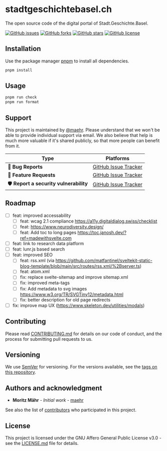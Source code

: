 # stadtgeschichtebasel.ch

The open source code of the digital portal of Stadt.Geschichte.Basel.

[![GitHub issues](https://img.shields.io/github/issues/Stadt-Geschichte-Basel/stadtgeschichtebasel.ch.svg)](https://github.com/Stadt-Geschichte-Basel/stadtgeschichtebasel.ch/issues)
[![GitHub forks](https://img.shields.io/github/forks/Stadt-Geschichte-Basel/stadtgeschichtebasel.ch.svg)](https://github.com/Stadt-Geschichte-Basel/stadtgeschichtebasel.ch/network)
[![GitHub stars](https://img.shields.io/github/stars/Stadt-Geschichte-Basel/stadtgeschichtebasel.ch.svg)](https://github.com/Stadt-Geschichte-Basel/stadtgeschichtebasel.ch/stargazers)
[![GitHub license](https://img.shields.io/github/license/Stadt-Geschichte-Basel/stadtgeschichtebasel.ch.svg)](https://github.com/Stadt-Geschichte-Basel/stadtgeschichtebasel.ch/blob/main/LICENSE.md)

## Installation

Use the package manager [pnpm](https://pnpm.io/installation) to install all dependencies.

```bash
pnpm install
```

## Usage

```bash
pnpm run check
pnpm run format
```

## Support

This project is maintained by [@maehr](https://github.com/maehr). Please understand that we won't be able to provide individual support via email. We also believe that help is much more valuable if it's shared publicly, so that more people can benefit from it.

| Type                                   | Platforms                                                                                        |
| -------------------------------------- | ------------------------------------------------------------------------------------------------ |
| 🚨 **Bug Reports**                     | [GitHub Issue Tracker](https://github.com/Stadt-Geschichte-Basel/stadtgeschichtebasel.ch/issues) |
| 🎁 **Feature Requests**                | [GitHub Issue Tracker](https://github.com/Stadt-Geschichte-Basel/stadtgeschichtebasel.ch/issues) |
| 🛡 **Report a security vulnerability** | [GitHub Issue Tracker](https://github.com/Stadt-Geschichte-Basel/stadtgeschichtebasel.ch/issues) |

## Roadmap

- [ ] feat: improved accessability
  - [ ] feat: wcag 2.1 compliance <https://a11y.digitaldialog.swiss/checklist>
  - [ ] feat: <https://www.neurodiversity.design/>
  - [ ] feat: Add toc to long pages <https://toc.janosh.dev/?ref=madewithsvelte.com>
- [ ] feat: link to research data platform
- [ ] feat: lunr.js based search
- [ ] feat: improved SEO
  - [ ] feat: rss.xml (via <https://github.com/matfantinel/sveltekit-static-blog-template/blob/main/src/routes/rss.xml/%2Bserver.ts>)
  - [ ] feat: atom.xml
  - [ ] fix: replace svelte-sitemap and improve sitemap.xml
  - [ ] fix: improved meta-tags
  - [ ] fix: Add metadata to svg images <https://www.w3.org/TR/SVGTiny12/metadata.html>
  - [ ] fix: better description for old page redirects
- [ ] fix: improve map UX (https://www.skeleton.dev/utilities/modals)

## Contributing

Please read [CONTRIBUTING.md](CONTRIBUTING.md) for details on our code of conduct, and the process for submitting pull requests to us.

## Versioning

We use [SemVer](http://semver.org/) for versioning. For the versions available, see the [tags on this repository](https://github.com/Stadt-Geschichte-Basel/stadtgeschichtebasel.ch/tags).

## Authors and acknowledgment

- **Moritz Mähr** - _Initial work_ - [maehr](https://github.com/maehr)

See also the list of [contributors](https://github.com/Stadt-Geschichte-Basel/stadtgeschichtebasel.ch/graphs/contributors) who participated in this project.

## License

This project is licensed under the GNU Affero General Public License v3.0 - see the [LICENSE.md](LICENSE.md) file for details.
